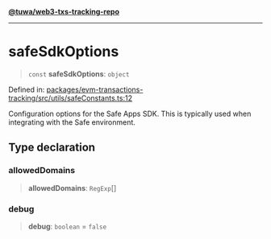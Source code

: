 [**@tuwa/web3-txs-tracking-repo**](../../../README.md)

***

# safeSdkOptions

> `const` **safeSdkOptions**: `object`

Defined in: [packages/evm-transactions-tracking/src/utils/safeConstants.ts:12](https://github.com/TuwaIO/web3-transactions-tracking/blob/b389bfa5867b1844b26d40be43be5bc5566575ea/packages/evm-transactions-tracking/src/utils/safeConstants.ts#L12)

Configuration options for the Safe Apps SDK.
This is typically used when integrating with the Safe environment.

## Type declaration

### allowedDomains

> **allowedDomains**: `RegExp`[]

### debug

> **debug**: `boolean` = `false`
